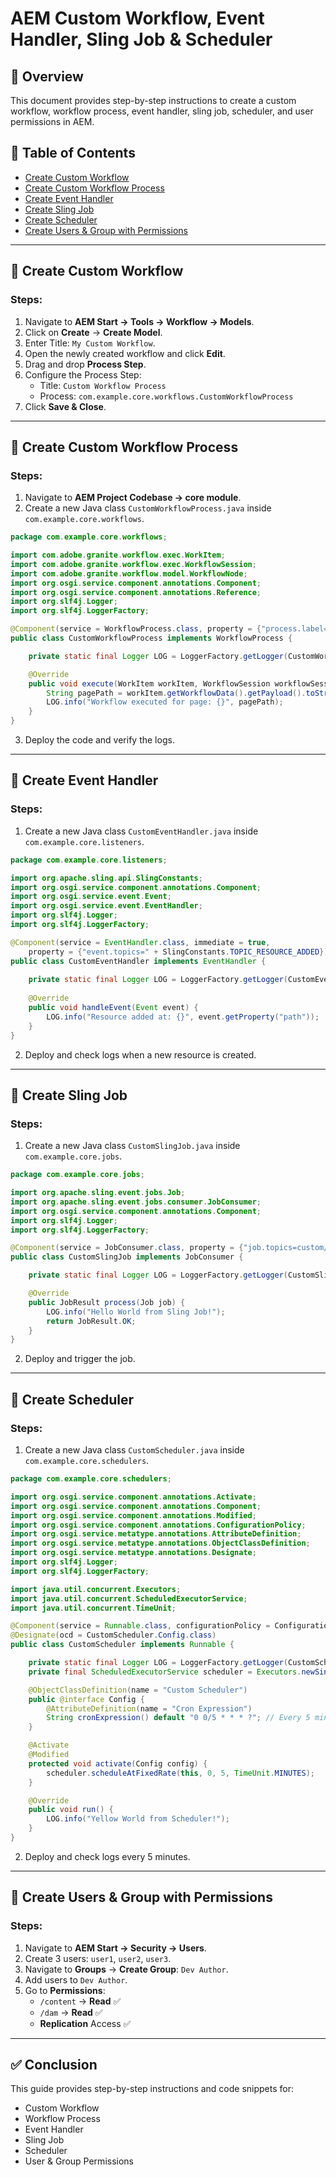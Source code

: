 # AEM Custom Workflow, Event Handler, Sling Job & Scheduler

## 📌 Overview
This document provides step-by-step instructions to create a custom workflow, workflow process, event handler, sling job, scheduler, and user permissions in AEM.

## 📖 Table of Contents
- [Create Custom Workflow](#create-custom-workflow)
- [Create Custom Workflow Process](#create-custom-workflow-process)
- [Create Event Handler](#create-event-handler)
- [Create Sling Job](#create-sling-job)
- [Create Scheduler](#create-scheduler)
- [Create Users & Group with Permissions](#create-users--group-with-permissions)

---

## 📌 Create Custom Workflow
### Steps:
1. Navigate to **AEM Start → Tools → Workflow → Models**.
2. Click on **Create** → **Create Model**.
3. Enter Title: `My Custom Workflow`.
4. Open the newly created workflow and click **Edit**.
5. Drag and drop **Process Step**.
6. Configure the Process Step:
   - Title: `Custom Workflow Process`
   - Process: `com.example.core.workflows.CustomWorkflowProcess`
7. Click **Save & Close**.

---

## 📌 Create Custom Workflow Process
### Steps:
1. Navigate to **AEM Project Codebase → core module**.
2. Create a new Java class `CustomWorkflowProcess.java` inside `com.example.core.workflows`.

```java
package com.example.core.workflows;

import com.adobe.granite.workflow.exec.WorkItem;
import com.adobe.granite.workflow.exec.WorkflowSession;
import com.adobe.granite.workflow.model.WorkflowNode;
import org.osgi.service.component.annotations.Component;
import org.osgi.service.component.annotations.Reference;
import org.slf4j.Logger;
import org.slf4j.LoggerFactory;

@Component(service = WorkflowProcess.class, property = {"process.label=Custom Workflow Process"})
public class CustomWorkflowProcess implements WorkflowProcess {

    private static final Logger LOG = LoggerFactory.getLogger(CustomWorkflowProcess.class);

    @Override
    public void execute(WorkItem workItem, WorkflowSession workflowSession, WorkflowNode workflowNode) {
        String pagePath = workItem.getWorkflowData().getPayload().toString();
        LOG.info("Workflow executed for page: {}", pagePath);
    }
}
```

3. Deploy the code and verify the logs.

---

## 📌 Create Event Handler
### Steps:
1. Create a new Java class `CustomEventHandler.java` inside `com.example.core.listeners`.

```java
package com.example.core.listeners;

import org.apache.sling.api.SlingConstants;
import org.osgi.service.component.annotations.Component;
import org.osgi.service.event.Event;
import org.osgi.service.event.EventHandler;
import org.slf4j.Logger;
import org.slf4j.LoggerFactory;

@Component(service = EventHandler.class, immediate = true,
    property = {"event.topics=" + SlingConstants.TOPIC_RESOURCE_ADDED})
public class CustomEventHandler implements EventHandler {
    
    private static final Logger LOG = LoggerFactory.getLogger(CustomEventHandler.class);
    
    @Override
    public void handleEvent(Event event) {
        LOG.info("Resource added at: {}", event.getProperty("path"));
    }
}
```

2. Deploy and check logs when a new resource is created.

---

## 📌 Create Sling Job
### Steps:
1. Create a new Java class `CustomSlingJob.java` inside `com.example.core.jobs`.

```java
package com.example.core.jobs;

import org.apache.sling.event.jobs.Job;
import org.apache.sling.event.jobs.consumer.JobConsumer;
import org.osgi.service.component.annotations.Component;
import org.slf4j.Logger;
import org.slf4j.LoggerFactory;

@Component(service = JobConsumer.class, property = {"job.topics=custom/job/helloworld"})
public class CustomSlingJob implements JobConsumer {

    private static final Logger LOG = LoggerFactory.getLogger(CustomSlingJob.class);

    @Override
    public JobResult process(Job job) {
        LOG.info("Hello World from Sling Job!");
        return JobResult.OK;
    }
}
```

2. Deploy and trigger the job.

---

## 📌 Create Scheduler
### Steps:
1. Create a new Java class `CustomScheduler.java` inside `com.example.core.schedulers`.

```java
package com.example.core.schedulers;

import org.osgi.service.component.annotations.Activate;
import org.osgi.service.component.annotations.Component;
import org.osgi.service.component.annotations.Modified;
import org.osgi.service.component.annotations.ConfigurationPolicy;
import org.osgi.service.metatype.annotations.AttributeDefinition;
import org.osgi.service.metatype.annotations.ObjectClassDefinition;
import org.osgi.service.metatype.annotations.Designate;
import org.slf4j.Logger;
import org.slf4j.LoggerFactory;

import java.util.concurrent.Executors;
import java.util.concurrent.ScheduledExecutorService;
import java.util.concurrent.TimeUnit;

@Component(service = Runnable.class, configurationPolicy = ConfigurationPolicy.REQUIRE, immediate = true)
@Designate(ocd = CustomScheduler.Config.class)
public class CustomScheduler implements Runnable {

    private static final Logger LOG = LoggerFactory.getLogger(CustomScheduler.class);
    private final ScheduledExecutorService scheduler = Executors.newSingleThreadScheduledExecutor();

    @ObjectClassDefinition(name = "Custom Scheduler")
    public @interface Config {
        @AttributeDefinition(name = "Cron Expression")
        String cronExpression() default "0 0/5 * * * ?"; // Every 5 minutes
    }

    @Activate
    @Modified
    protected void activate(Config config) {
        scheduler.scheduleAtFixedRate(this, 0, 5, TimeUnit.MINUTES);
    }

    @Override
    public void run() {
        LOG.info("Yellow World from Scheduler!");
    }
}
```

2. Deploy and check logs every 5 minutes.

---

## 📌 Create Users & Group with Permissions
### Steps:
1. Navigate to **AEM Start → Security → Users**.
2. Create 3 users: `user1`, `user2`, `user3`.
3. Navigate to **Groups** → **Create Group**: `Dev Author`.
4. Add users to `Dev Author`.
5. Go to **Permissions**:
   - `/content` → **Read** ✅
   - `/dam` → **Read** ✅
   - **Replication** Access ✅

---

## ✅ Conclusion
This guide provides step-by-step instructions and code snippets for:
- Custom Workflow
- Workflow Process
- Event Handler
- Sling Job
- Scheduler
- User & Group Permissions
